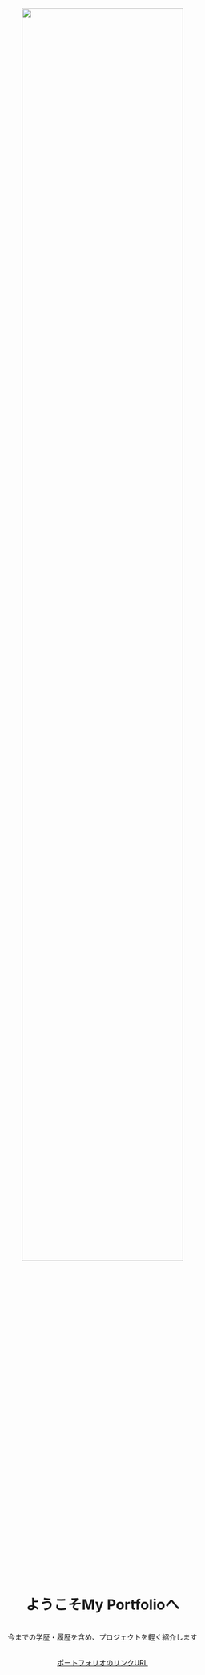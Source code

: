 <div align="center">
<img src="https://github.com/heeseok-j/Portfolio/assets/89200643/7c3dd9b2-bc73-478c-bc29-f3210580aacb" width=80%>
 
  # ようこそMy Portfolioへ 
 </br>
 今までの学歴・履歴を含め、プロジェクトを軽く紹介します
 </br>
 </br>
 
 [ポートフォリオのリンクURL](https://heeseok-j.github.io/Portfolio/)
</div>


 
